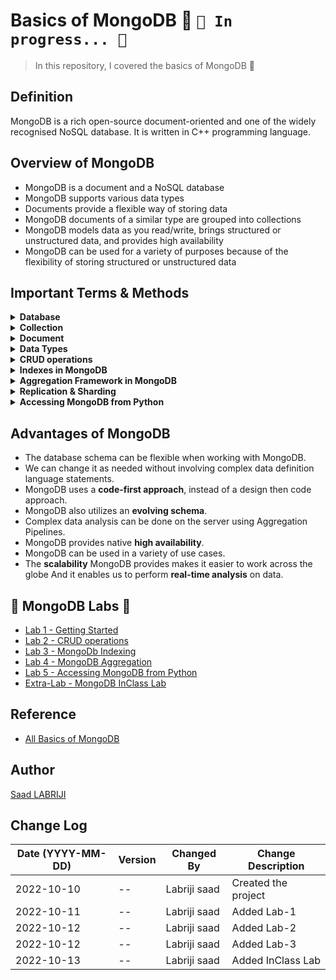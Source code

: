 # Basics of MongoDB 🥭 `🚧 In progress... 🚧`
>In this repository, I covered the basics of MongoDB 🥭


## Definition 
MongoDB is a rich open-source document-oriented and one of the widely recognised NoSQL database. It is written in C++ programming language.


## Overview of MongoDB 
- MongoDB is a document and a NoSQL database
- MongoDB supports various data types 
- Documents provide a flexible way of storing data 
- MongoDB documents of a similar type are grouped into collections 
- MongoDB models data as you read/write, brings structured or unstructured data, and provides high availability 
- MongoDB can be used for a variety of purposes because of the flexibility of storing structured or unstructured data


## Important Terms & Methods

<details>
<summary><b>Database</b></summary>
Database is a physical container for collections. Each database gets its own set of files on the file system. A single MongoDB server typically has multiple databases.
</details>

<details>
<summary><b>Collection</b></summary>
Collection is a group of documents and is similar to an RDBMS table. A collection exists within a single database. Collections do not enforce a schema. Documents within a collection can have different fields.
</details>


<details>
<summary><b>Document</b></summary>
A document is a set of key-value pairs. Documents have dynamic schema. Dynamic schema means that documents in the same collection do not need to have the same set of fields or structure, and common fields in a collection’s documents may hold different types of data.
</details>

<details>
<summary><b>Data Types</b></summary>

MongoDB supports many datatypes such as:
- String − This is the most commonly used datatype to store the data. String in MongoDB must be UTF-8 valid.
- Integer − This type is used to store a numerical value. Integer can be 32 bit or 64 bit depending upon your server.
- Boolean − This type is used to store a boolean (true/ false) value.
- Double − This type is used to store floating point values.
- Min/ Max keys − This type is used to compare a value against the lowest and highest BSON elements.
- Arrays − This type is used to store arrays or list or multiple values into one key.
- Timestamp − ctimestamp. This can be handy for recording when a document has been modified or added.
- Object − This datatype is used for embedded documents.
- Null − This type is used to store a Null value.
- Symbol − This datatype is used identically to a string; however, it’s generally reserved for languages that use a specific symbol type.
- Date − This datatype is used to store the current date or time in UNIX time format. You can specify your own date time by creating object of Date and passing day, month, year into it.
- Object ID − This datatype is used to store the document’s ID.
- Binary data − This datatype is used to store binary data.
- Code − This datatype is used to store JavaScript code into the document.
- Regular expression − This datatype is used to store regular expression.
</details>

<details>
<summary><b>CRUD operations</b></summary>

- The Mongo shell is an interactive command line tool provided by MongoDB to interact with your databases.
- To use the Mongo shell, we first need to make a connection to our cluster via a connection string.
- We use ‘show dbs’ to list databases, ‘use databasename’ to select a database, and ‘show collections’ to list collections in a database. 
- CRUD operations consist of Create, Read, Update, and Delete: Useful functions include insertOne, insertMany, findOne, find, count, replace, updateOne, updateMany, deleteOne, and deleteMany.

</details>

<details>
<summary><b>Indexes in MongoDB</b></summary>

- MongoDB stores an index as a tree to make finding documents more efficient.
- Indexes help quickly locate data without looking for it everywhere.
- Indexes should be created for the most frequent queries. 
- A compound index indexes more than one field.
- MongoDB stores data being indexed on the index entry and a location of the document on disk.
</details>

<details>
<summary><b>Aggregation Framework in MongoDB</b></summary>

- Using an aggregation framework, we can perform complex analysis on the data in MongoDB. 
- We can build our aggregation process in stages such as match, group, project, and sort.
- The outcome of an aggregation process can be queried or stored into another collection using `$merge`.
</details>

<details>
<summary><b>Replication & Sharding </b></summary>

- `Data replication` is the process of making multiple copies of data and storing them at different locations for backup purposes.
- `Database sharding` is the process of storing a large database across multiple machines.
- Replication is duplication of data and any changes made to the data. 
- Replication provides fault tolerance, redundancy, and high availability for your data.
- Replication will not prevent a disaster such as the deletion of documents, collections, or even databases. 
- For those human errors, we have backups.
- For growing data sets, you can use Sharding to scale horizontally.
</details>

<details>
<summary><b>Accessing MongoDB from Python</b></summary>

- MongoClient is a class that helps you interact with MongoDB.
- MongoClient is imported from pymongo, the official MongoDB driver for Python. 
- We can perform single or bulk inserts. We can replace whole documents
- We can perform an in-place update, which is a preferred option.
- And we can delete one or more documents from our collection.
</details>








## Advantages of MongoDB

- The database schema can be flexible when working with MongoDB. 
- We can change it as needed without involving complex data definition language statements. 
- MongoDB uses a **code-first approach**, instead of a design then code approach. 
- MongoDB also utilizes an **evolving schema**. 
- Complex data analysis can be done on the server using Aggregation Pipelines. 
- MongoDB provides native **high availability**.
- MongoDB can be used in a variety of use cases.
- The **scalability** MongoDB provides makes it easier to work across the globe And it enables us to perform **real-time analysis** on data.


## 🥭 MongoDB Labs 🧪
- [Lab 1 - Getting Started](https://github.com/labrijisaad/working-with-mongodb/blob/main/Labs/lab-1.md)
- [Lab 2 - CRUD operations](https://github.com/labrijisaad/working-with-mongodb/blob/main/Labs/lab-2.md)
- [Lab 3 - MongoDb Indexing](https://github.com/labrijisaad/working-with-mongodb/blob/main/Labs/lab-3.md)
- [Lab 4 - MongoDB Aggregation](https://github.com/labrijisaad/working-with-mongodb/blob/main/Labs/lab-4.md)
- [Lab 5 - Accessing MongoDB from Python](https://github.com/labrijisaad/working-with-mongodb/blob/main/Labs/lab-5.md)
- [Extra-Lab - MongoDB InClass Lab](https://github.com/labrijisaad/working-with-mongodb/blob/main/Labs/MongoDB%20in_class_lab.pdf)


## Reference
- [All Basics of MongoDB](https://medium.com/nerd-for-tech/all-basics-of-mongodb-in-10-minutes-baddaf6b6625)


## Author
<a href="https://www.linkedin.com/in/labrijisaad/" target="_blank">Saad LABRIJI</a>


## Change Log
| Date (YYYY-MM-DD) | Version | Changed By    | Change Description                                 |
| ----------------- | ------- | ------------- | -------------------------------------------------- |
| 2022-10-10        |   --    | Labriji saad  | Created the project                                |
| 2022-10-11        |   --    | Labriji saad  | Added Lab-1                                        |
| 2022-10-12        |   --    | Labriji saad  | Added Lab-2                                        |
| 2022-10-12        |   --    | Labriji saad  | Added Lab-3                                        |
| 2022-10-13        |   --    | Labriji saad  | Added InClass Lab                                  |



